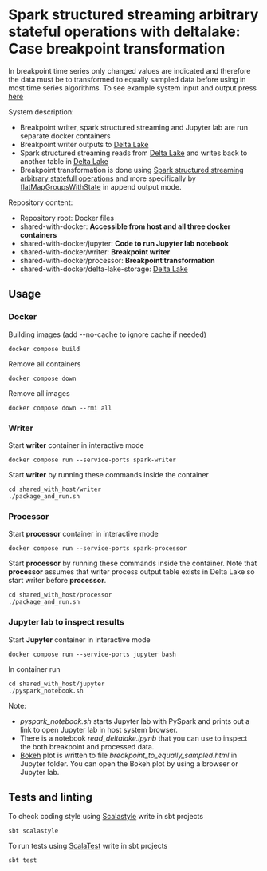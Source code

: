 # Spark structured streaming arbitrary stateful operations with deltalake: <br> Case breakpoint transformation

In breakpoint time series only changed values are indicated and therefore the data must be to transformed to equally sampled data before using in most time series algorithms. To see example system input and output press [here](https://datajaala.github.io/spark-stateful-streaming/breakpoint_to_equally_sampled.html) 

System description:
* Breakpoint writer, spark structured streaming and Jupyter lab are run separate docker containers
* Breakpoint writer outputs to [Delta Lake](https://delta.io/)
* Spark structured streaming reads from [Delta Lake](https://delta.io/) and writes back to another table in [Delta Lake](https://delta.io/)
* Breakpoint transformation is done using [Spark structured streaming arbitrary statefull operations](https://spark.apache.org/docs/latest/structured-streaming-programming-guide.html#arbitrary-stateful-operations) and more specifically by [flatMapGroupsWithState](https://jaceklaskowski.gitbooks.io/spark-structured-streaming/content/spark-sql-streaming-KeyValueGroupedDataset-flatMapGroupsWithState.html) in append output mode.

Repository content:
* Repository root: Docker files
* shared-with-docker: **Accessible from host and all three docker containers**
* shared-with-docker/jupyter: **Code to run Jupyter lab notebook**
* shared-with-docker/writer: **Breakpoint writer**
* shared-with-docker/processor: **Breakpoint transformation**
* shared-with-docker/delta-lake-storage: [Delta Lake](https://delta.io/)

## Usage

### Docker
Building images (add --no-cache to ignore cache if needed)
```
docker compose build
```

Remove all containers
```
docker compose down
```

Remove all images
```
docker compose down --rmi all
```

### Writer
Start **writer** container in interactive mode
```
docker compose run --service-ports spark-writer
```

Start **writer** by running these commands inside the container
```
cd shared_with_host/writer
./package_and_run.sh
```

### Processor
Start **processor** container in interactive mode
```
docker compose run --service-ports spark-processor
```

Start **processor** by running these commands inside the container. Note that **processor** assumes that writer process output table exists in Delta Lake so start writer before **processor**.
```
cd shared_with_host/processor
./package_and_run.sh
```

### Jupyter lab to inspect results
Start **Jupyter** container in interactive mode
```
docker compose run --service-ports jupyter bash
```

In container run
```
cd shared_with_host/jupyter
./pyspark_notebook.sh
```

Note:
* *pyspark_notebook.sh* starts Jupyter lab with PySpark and prints out a link to open Jupyter lab in host system browser.
* There is a notebook *read_deltalake.ipynb* that you can use to inspect the both breakpoint and processed data.
* [Bokeh](https://bokeh.org/) plot is written to file *breakpoint_to_equally_sampled.html* in Jupyter folder. You can open the Bokeh plot by using a browser or Jupyter lab.


## Tests and linting

To check coding style using [Scalastyle](http://www.scalastyle.org) write in sbt projects
```
sbt scalastyle
```

To run tests using [ScalaTest](https://www.scalatest.org/) write in sbt projects
```
sbt test
```
